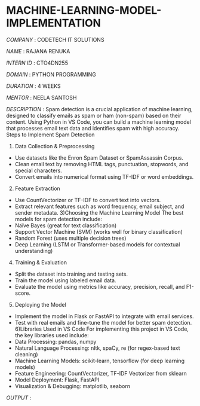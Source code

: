 # MACHINE-LEARNING-MODEL-IMPLEMENTATION

*COMPANY* : CODETECH IT SOLUTIONS

*NAME* : RAJANA RENUKA

*INTERN ID* : CTO4DN255

*DOMAIN* : PYTHON PROGRAMMING 

*DURATION* : 4 WEEKS

*MENTOR* : NEELA SANTOSH

*DESCRIPTION* :
Spam detection is a crucial application of machine learning, designed to classify emails as spam or ham (non-spam) based on their content. Using Python in VS Code, you can build a machine learning model that processes email text data and identifies spam with high accuracy.
Steps to Implement Spam Detection
1) Data Collection & Preprocessing
- Use datasets like the Enron Spam Dataset or SpamAssassin Corpus.
- Clean email text by removing HTML tags, punctuation, stopwords, and special characters.
- Convert emails into numerical format using TF-IDF or word embeddings.
2) Feature Extraction
- Use CountVectorizer or TF-IDF to convert text into vectors.
- Extract relevant features such as word frequency, email subject, and sender metadata.
3)Choosing the Machine Learning Model
  The best models for spam detection include:
- Naïve Bayes (great for text classification)
- Support Vector Machine (SVM) (works well for binary classification)
- Random Forest (uses multiple decision trees)
- Deep Learning (LSTM or Transformer-based models for contextual understanding)
4) Training & Evaluation
- Split the dataset into training and testing sets.
- Train the model using labeled email data.
- Evaluate the model using metrics like accuracy, precision, recall, and F1-score.
5) Deploying the Model
- Implement the model in Flask or FastAPI to integrate with email services.
- Test with real emails and fine-tune the model for better spam detection.
6)Libraries Used in VS Code
  For implementing this project in VS Code, the key libraries used include:
- Data Processing: pandas, numpy
- Natural Language Processing: nltk, spaCy, re (for regex-based text cleaning)
- Machine Learning Models: scikit-learn, tensorflow (for deep learning models)
- Feature Engineering: CountVectorizer, TF-IDF Vectorizer from sklearn
- Model Deployment: Flask, FastAPI
- Visualization & Debugging: matplotlib, seaborn

*OUTPUT* :
